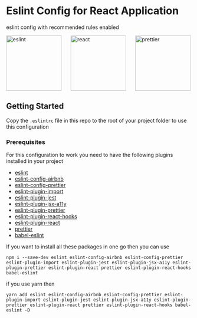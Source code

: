# Eslint Config for React Application

eslint config with recommended rules enabled

<div style="display:flex" >
<img src="https://eslint.org/assets/img/logo.svg"/ width="150" alt="eslint" >
<img src="https://cdn.worldvectorlogo.com/logos/react.svg" width="150" alt="react" style="margin-left:25px;margin-right:25px"  />
<img src="https://prettier.io/icon.png" alt="prettier" width="150" />
</div>

## Getting Started

Copy the `.eslintrc` file in this repo to the root of your project folder to use this configuration

### Prerequisites

For this configuration to work you need to have the following plugins installed in your project

- [eslint](https://www.npmjs.com/package/eslint)
- [eslint-config-airbnb](https://www.npmjs.com/package/eslint-config-airbnb)
- [eslint-config-prettier](https://www.npmjs.com/package/eslint-config-prettier)
- [eslint-plugin-import](https://www.npmjs.com/package/eslint-plugin-import)
- [eslint-plugin-jest](https://www.npmjs.com/package/eslint-plugin-jest)
- [eslint-plugin-jsx-a11y](https://www.npmjs.com/package/eslint-plugin-jsx-a11y)
- [eslint-plugin-prettier](https://www.npmjs.com/package/eslint-plugin-prettier)
- [eslint-plugin-react-hooks](https://www.npmjs.com/package/eslint-plugin-react-hooks)
- [eslint-plugin-react](https://www.npmjs.com/package/eslint-plugin-react)
- [prettier](https://www.npmjs.com/package/prettier)
- [babel-eslint](https://www.npmjs.com/package/babel-eslint)

If you want to install all these packages in one go then you can use

```
npm i --save-dev eslint eslint-config-airbnb eslint-config-prettier eslint-plugin-import eslint-plugin-jest eslint-plugin-jsx-a11y eslint-plugin-prettier eslint-plugin-react prettier eslint-plugin-react-hooks babel-eslint
```

if you use yarn then

```
yarn add eslint eslint-config-airbnb eslint-config-prettier eslint-plugin-import eslint-plugin-jest eslint-plugin-jsx-a11y eslint-plugin-prettier eslint-plugin-react prettier eslint-plugin-react-hooks babel-eslint -D
```
